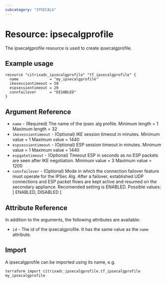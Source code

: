 ```yaml
---
subcategory: "IPSECALG"
---
```


# Resource: ipsecalgprofile

The ipsecalgprofile resource is used to create ipsecalgprofile.


## Example usage

```hcl
resource "citrixadc_ipsecalgprofile" "tf_ipsecalgprofile" {
  name              = "my_ipsecalgprofile"
  ikesessiontimeout = 50
  espsessiontimeout = 20
  connfailover      = "DISABLED"
}
```


## Argument Reference

* `name` - (Required) The name of the ipsec alg profile. Minimum length =  1 Maximum length =  32
* `ikesessiontimeout` - (Optional) IKE session timeout in minutes. Minimum value =  1 Maximum value =  1440
* `espsessiontimeout` - (Optional) ESP session timeout in minutes. Minimum value =  1 Maximum value =  1440
* `espgatetimeout` - (Optional) Timeout ESP in seconds as no ESP packets are seen after IKE negotiation. Minimum value =  3 Maximum value =  1200
* `connfailover` - (Optional) Mode in which the connection failover feature must operate for the IPSec Alg. After a failover, established UDP connections and ESP packet flows are kept active and resumed on the secondary appliance. Recomended setting is ENABLED. Possible values: [ ENABLED, DISABLED ]


## Attribute Reference

In addition to the arguments, the following attributes are available:

* `id` - The id of the ipsecalgprofile. It has the same value as the `name` attribute.


## Import

A ipsecalgprofile can be imported using its name, e.g.

```shell
terraform import citrixadc_ipsecalgprofile.tf_ipsecalgprofile my_ipsecalgprofile
```
